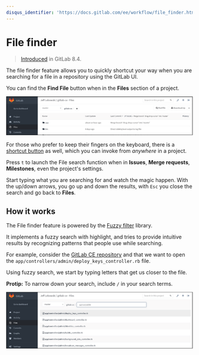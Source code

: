 ```yaml
---
disqus_identifier: 'https://docs.gitlab.com/ee/workflow/file_finder.html'
---
```


# File finder

> [Introduced][gh-9889] in GitLab 8.4.

The file finder feature allows you to quickly shortcut your way when you are
searching for a file in a repository using the GitLab UI.

You can find the **Find File** button when in the **Files** section of a
project.

![Find file button](img/file_finder_find_button.png)

For those who prefer to keep their fingers on the keyboard, there is a
[shortcut button](../../../workflow/shortcuts.md) as well, which you can invoke from _anywhere_
in a project.

Press `t` to launch the File search function when in **Issues**,
**Merge requests**, **Milestones**, even the project's settings.

Start typing what you are searching for and watch the magic happen. With the
up/down arrows, you go up and down the results, with `Esc` you close the search
and go back to **Files**.

## How it works

The File finder feature is powered by the [Fuzzy filter](https://github.com/jeancroy/fuzz-aldrin-plus) library.

It implements a fuzzy search with highlight, and tries to provide intuitive
results by recognizing patterns that people use while searching.

For example, consider the [GitLab CE repository][ce] and that we want to open
the `app/controllers/admin/deploy_keys_controller.rb` file.

Using fuzzy search, we start by typing letters that get us closer to the file.

**Protip:** To narrow down your search, include `/` in your search terms.

![Find file button](img/file_finder_find_file.png)

[gh-9889]: https://github.com/gitlabhq/gitlabhq/pull/9889 "File finder pull request"
[ce]: https://gitlab.com/gitlab-org/gitlab-foss/tree/master "GitLab CE repository"
